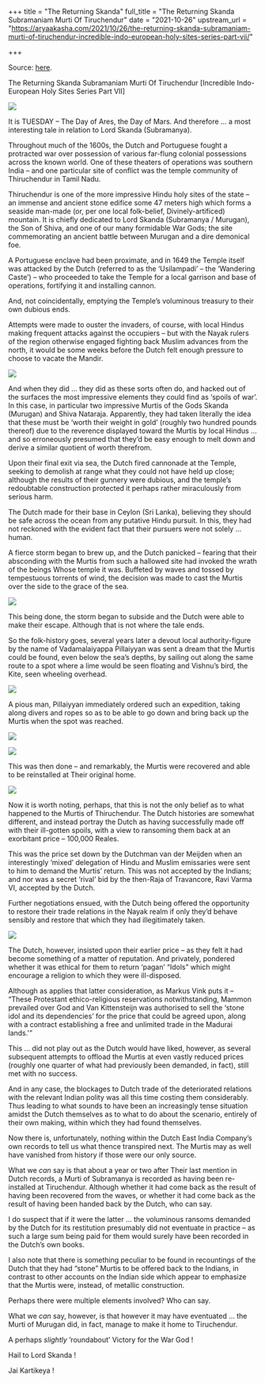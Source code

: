 +++
title = "The Returning Skanda"
full_title = "The Returning Skanda Subramaniam Murti Of Tiruchendur"
date = "2021-10-26"
upstream_url = "https://aryaakasha.com/2021/10/26/the-returning-skanda-subramaniam-murti-of-tiruchendur-incredible-indo-european-holy-sites-series-part-vii/"

+++

Source: [here](https://aryaakasha.com/2021/10/26/the-returning-skanda-subramaniam-murti-of-tiruchendur-incredible-indo-european-holy-sites-series-part-vii/).

The Returning Skanda Subramaniam Murti Of Tiruchendur [Incredible Indo-European Holy Sites Series Part VII]

![](https://aryaakasha.files.wordpress.com/2021/10/246744936_10165688212660574_4693561804623804240_n.jpg?w=1024)

It is TUESDAY – The Day of Ares, the Day of Mars. And therefore … a most interesting tale in relation to Lord Skanda (Subramanya).

Throughout much of the 1600s, the Dutch and Portuguese fought a protracted war over possession of various far-flung colonial possessions across the known world. One of these theaters of operations was southern India – and one particular site of conflict was the temple community of Thiruchendur in Tamil Nadu.

Thiruchendur is one of the more impressive Hindu holy sites of the state – an immense and ancient stone edifice some 47 meters high which forms a seaside man-made (or, per one local folk-belief, Divinely-artificed) mountain. It is chiefly dedicated to Lord Skanda (Subramanya / Murugan), the Son of Shiva, and one of our many formidable War Gods; the site commemorating an ancient battle between Murugan and a dire demonical foe.

A Portuguese enclave had been proximate, and in 1649 the Temple itself was attacked by the Dutch (referred to as the ‘Usilampadi’ – the ‘Wandering Caste’) – who proceeded to take the Temple for a local garrison and base of operations, fortifying it and installing cannon.

And, not coincidentally, emptying the Temple’s voluminous treasury to their own dubious ends.

Attempts were made to ouster the invaders, of course, with local Hindus making frequent attacks against the occupiers – but with the Nayak rulers of the region otherwise engaged fighting back Muslim advances from the north, it would be some weeks before the Dutch felt enough pressure to choose to vacate the Mandir.

![](https://aryaakasha.files.wordpress.com/2021/10/247304728_10165688372420574_4112439313585104116_n.jpg?w=1024)

And when they did … they did as these sorts often do, and hacked out of the surfaces the most impressive elements they could find as ‘spoils of war’. In this case, in particular two impressive Murtis of the Gods Skanda (Murugan) and Shiva Nataraja. Apparently, they had taken literally the idea that these must be ‘worth their weight in gold’ (roughly two hundred pounds thereof) due to the reverence displayed toward the Murtis by local Hindus … and so erroneously presumed that they’d be easy enough to melt down and derive a similar quotient of worth therefrom.

Upon their final exit via sea, the Dutch fired cannonade at the Temple, seeking to demolish at range what they could not have held up close; although the results of their gunnery were dubious, and the temple’s redoubtable construction protected it perhaps rather miraculously from serious harm.

The Dutch made for their base in Ceylon (Sri Lanka), believing they should be safe across the ocean from any putative Hindu pursuit. In this, they had not reckoned with the evident fact that their pursuers were not solely … human.

A fierce storm began to brew up, and the Dutch panicked – fearing that their absconding with the Murtis from such a hallowed site had invoked the wrath of the beings Whose temple it was. Buffeted by waves and tossed by tempestuous torrents of wind, the decision was made to cast the Murtis over the side to the grace of the sea.

![](https://aryaakasha.files.wordpress.com/2021/10/248362713_10165688371585574_6600508230086623636_n.jpg?w=1024)

This being done, the storm began to subside and the Dutch were able to make their escape. Although that is not where the tale ends.

So the folk-history goes, several years later a devout local authority-figure by the name of Vadamalaiyappa Pillaiyyan was sent a dream that the Murtis could be found, even below the sea’s depths, by sailing out along the same route to a spot where a lime would be seen floating and Vishnu’s bird, the Kite, seen wheeling overhead.

![](https://aryaakasha.files.wordpress.com/2021/10/247426009_10165688372860574_7869275881131795784_n.jpg?w=1024)

A pious man, Pillaiyyan immediately ordered such an expedition, taking along divers and ropes so as to be able to go down and bring back up the Murtis when the spot was reached.

![](https://aryaakasha.files.wordpress.com/2021/10/247360599_10165688376165574_2078383318745315522_n.jpg?w=1024)

![](https://aryaakasha.files.wordpress.com/2021/10/249058439_10165688373340574_1295237663550776702_n.jpg?w=1024)

This was then done – and remarkably, the Murtis were recovered and able to be reinstalled at Their original home.

![](https://aryaakasha.files.wordpress.com/2021/10/247376265_10165688373605574_267792958505675702_n.jpg?w=1024)

Now it is worth noting, perhaps, that this is not the only belief as to what happened to the Murtis of Thiruchendur. The Dutch histories are somewhat different, and instead portray the Dutch as having successfully made off with their ill-gotten spoils, with a view to ransoming them back at an exorbitant price – 100,000 Reales.

This was the price set down by the Dutchman van der Meijden when an interestingly ‘mixed’ delegation of Hindu and Muslim emissaries were sent to him to demand the Murtis’ return. This was not accepted by the Indians; and nor was a secret ‘rival’ bid by the then-Raja of Travancore, Ravi Varma VI, accepted by the Dutch.

Further negotiations ensued, with the Dutch being offered the opportunity to restore their trade relations in the Nayak realm if only they’d behave sensibly and restore that which they had illegitimately taken.

![](https://aryaakasha.files.wordpress.com/2021/10/247719667_10165688377920574_1129243584693313176_n.jpg?w=1024)

The Dutch, however, insisted upon their earlier price – as they felt it had become something of a matter of reputation. And privately, pondered whether it was ethical for them to return ‘pagan’ “Idols” which might encourage a religion to which they were ill-disposed.

Although as applies that latter consideration, as Markus Vink puts it – “These Protestant ethico-religious reservations notwithstanding, Mammon prevailed over God and Van Kittensteijn was authorised to sell the ‘stone idol and its dependencies’ for the price that could be agreed upon, along with a contract establishing a free and unlimited trade in the Madurai lands.'”

This … did not play out as the Dutch would have liked, however, as several subsequent attempts to offload the Murtis at even vastly reduced prices (roughly one quarter of what had previously been demanded, in fact), still met with no success.

And in any case, the blockages to Dutch trade of the deteriorated relations with the relevant Indian polity was all this time costing them considerably. Thus leading to what sounds to have been an increasingly tense situation amidst the Dutch themselves as to what to do about the scenario, entirely of their own making, within which they had found themselves.

Now there is, unfortunately, nothing within the Dutch East India Company’s own records to tell us what thence transpired next. The Murtis may as well have vanished from history if those were our only source.

What we *can* say is that about a year or two after Their last mention in Dutch records, a Murti of Subramanya is recorded as having been re-installed at Tiruchendur. Although whether it had come back as the result of having been recovered from the waves, or whether it had come back as the result of having been handed back by the Dutch, who can say.

I do suspect that if it were the latter … the voluminous ransoms demanded by the Dutch for its restitution presumably did not eventuate in practice – as such a large sum being paid for them would surely have been recorded in the Dutch’s own books.

I also note that there is something peculiar to be found in recountings of the Dutch that they had “stone” Murtis to be offered back to the Indians, in contrast to other accounts on the Indian side which appear to emphasize that the Murtis were, instead, of metallic construction.

Perhaps there were multiple elements involved? Who can say.

What we *can* say, however, is that however it may have eventuated … the Murti of Murugan did, in fact, manage to make it home to Tiruchendur.

A perhaps *slightly* ’roundabout’ Victory for the War God !

Hail to Lord Skanda !

Jai Kartikeya !